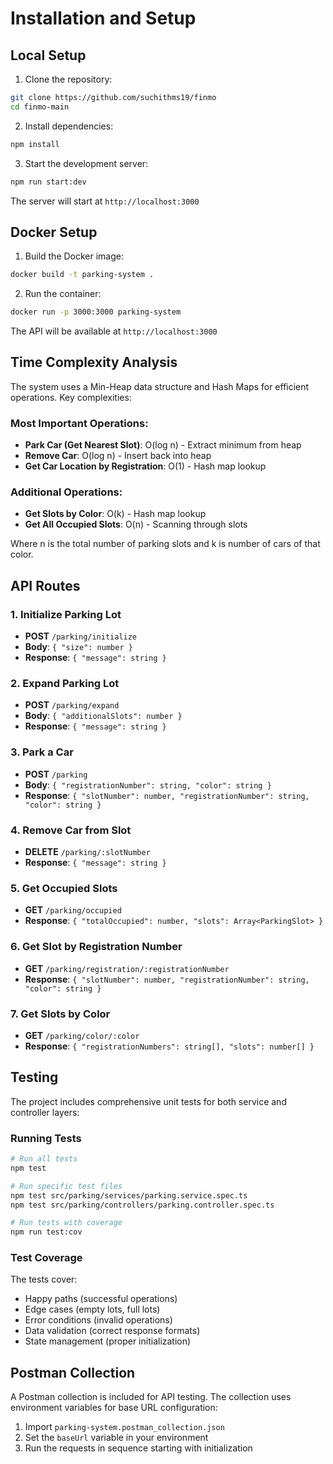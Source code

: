 # Installation and Setup

## Local Setup

1. Clone the repository:
```bash
git clone https://github.com/suchithms19/finmo
cd finmo-main
```

2. Install dependencies:
```bash
npm install
```

3. Start the development server:
```bash
npm run start:dev
```

The server will start at `http://localhost:3000`

## Docker Setup

1. Build the Docker image:
```bash
docker build -t parking-system .
```

2. Run the container:
```bash
docker run -p 3000:3000 parking-system
```

The API will be available at `http://localhost:3000`

## Time Complexity Analysis

The system uses a Min-Heap data structure and Hash Maps for efficient operations. Key complexities:

### Most Important Operations:
- **Park Car (Get Nearest Slot)**: O(log n) - Extract minimum from heap
- **Remove Car**: O(log n) - Insert back into heap
- **Get Car Location by Registration**: O(1) - Hash map lookup

### Additional Operations:
- **Get Slots by Color**: O(k) - Hash map lookup
- **Get All Occupied Slots**: O(n) - Scanning through slots

Where n is the total number of parking slots and k is number of cars of that color.

## API Routes

### 1. Initialize Parking Lot
- **POST** `/parking/initialize`
- **Body**: `{ "size": number }`
- **Response**: `{ "message": string }`

### 2. Expand Parking Lot
- **POST** `/parking/expand`
- **Body**: `{ "additionalSlots": number }`
- **Response**: `{ "message": string }`

### 3. Park a Car
- **POST** `/parking`
- **Body**: `{ "registrationNumber": string, "color": string }`
- **Response**: `{ "slotNumber": number, "registrationNumber": string, "color": string }`

### 4. Remove Car from Slot
- **DELETE** `/parking/:slotNumber`
- **Response**: `{ "message": string }`

### 5. Get Occupied Slots
- **GET** `/parking/occupied`
- **Response**: `{ "totalOccupied": number, "slots": Array<ParkingSlot> }`

### 6. Get Slot by Registration Number
- **GET** `/parking/registration/:registrationNumber`
- **Response**: `{ "slotNumber": number, "registrationNumber": string, "color": string }`

### 7. Get Slots by Color
- **GET** `/parking/color/:color`
- **Response**: `{ "registrationNumbers": string[], "slots": number[] }`

## Testing

The project includes comprehensive unit tests for both service and controller layers:

### Running Tests
```bash
# Run all tests
npm test

# Run specific test files
npm test src/parking/services/parking.service.spec.ts
npm test src/parking/controllers/parking.controller.spec.ts

# Run tests with coverage
npm run test:cov
```

### Test Coverage

The tests cover:
- Happy paths (successful operations)
- Edge cases (empty lots, full lots)
- Error conditions (invalid operations)
- Data validation (correct response formats)
- State management (proper initialization)

## Postman Collection

A Postman collection is included for API testing. The collection uses environment variables for base URL configuration:

1. Import `parking-system.postman_collection.json`
2. Set the `baseUrl` variable in your environment
3. Run the requests in sequence starting with initialization

